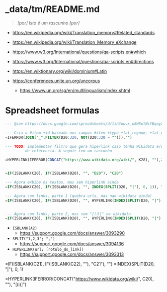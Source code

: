 # _data/tm/README.md
> _[por] Isto é um rascunho [por]_

- https://en.wikipedia.org/wiki/Translation_memory#Related_standards
- https://en.wikipedia.org/wiki/Translation_Memory_eXchange


- https://www.w3.org/International/questions/qa-scripts.en#which
- https://www.w3.org/International/questions/qa-scripts.en#directions
- https://en.wiktionary.org/wiki/dominium#Latin


- https://conferences.unite.un.org/uncorpus
  - https://www.un.org/sg/en/multilingualism/index.shtml


# Spreadsheet formulas


```sql
--- @see https://docs.google.com/spreadsheets/d/1ih3ouvx_n8W5ntNcYBqoyZ2NRMdaA0LRg5F9mGriZm4/edit?pli=1#gid=355011653

--- Cria o #item +id baseado nos campos #item +type +lat_regnum, +lat_divisionem, +lat_classem ...
=IFERROR(JOIN("_",FILTER(D20:J20, NOT(D20:J20 = ""))),"")

--- TODO: implementar filtro que gera hiperlink caso tenha Wikidata e/ou link
---      de referencia. A seguir tem um rascunho

=HYPERLINK(IFERROR(CONCAT("https://www.wikidata.org/wiki/", K28), ""),JOIN("_",FILTER(D28:J28, NOT(D28:J28 = ""))))


=IF(ISBLANK(C20), IF(ISBLANK(D20), "", "D20"), "C20")

--- Agora exbibe os textos, mas sem hiperlink ainda
=IF(ISBLANK(C20), IF(ISBLANK(D20), "", INDEX(SPLIT(D20, "|"), 0, 1)), "C20")

--- Agora com links, parte 1 (quebra urls, mas nao wikidata ainda)
=IF(ISBLANK(C20), IF(ISBLANK(D20), "", HYPERLINK(INDEX(SPLIT(D20, "|"), 0, 1), "[(ℹ️)]")), "C20")


--- Agora com links, parte 2, mas sem "[(ℹ️)]" no wikidata
=IF(ISBLANK(C20), IF(ISBLANK(D20), "", HYPERLINK(INDEX(SPLIT(D20, "|"), 0, 1), "[(ℹ️)]")), CONCAT("https://www.wikidata.org/wiki/", C20))
```
- `ISBLANK(A2)`
  - https://support.google.com/docs/answer/3093290
- `SPLIT("1,2,3"; ",")`
  - https://support.google.com/docs/answer/3094136
- `HIPERLINK(url; [rotulo_do_link])`
  - https://support.google.com/docs/answer/3093313





=IF(ISBLANK(C21), IF(ISBLANK(C22), ""), "C21"), "")
=INDEX(SPLIT(D20, "|"), 0, 1)




=HYPERLINK(IFERROR(CONCAT("https://www.wikidata.org/wiki/", C20), ""), "[(ℹ️)]")
